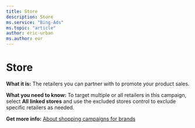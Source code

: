 ```yaml
---
title: Store
description: Store
ms.service: "Bing-Ads"
ms.topic: "article"
author: eric-urban
ms.author: eur
---
```


# Store

**What it is:**  The retailers you can partner with to promote your product sales.

**What you need to know:**  To target multiple or all retailers in this campaign, select **All linked stores** and use the excluded stores control to exclude specific retailers as needed.

**Get more info:**  [About shopping campaigns for brands](../hlp_BA_PROC_BMC_CoopBid.md)


